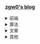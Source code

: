 

### [zgw0's blog](https://github.com/zgw0/blog)

<details>
  <summary>前端</summary>
  

## 1. HTML & CSS

## 2. JavaScript

### [promise](./JavaScript/promise.md)

### [JavaScript 的相等判定规则](./JavaScript/===和==判定步骤.md)

## 3. React

</details>

<details>
  <summary>算法</summary>
 

## 1. HTML & CSS

## 2. JavaScript

### [promise](./JavaScript/promise.md)

### [JavaScript 的相等判定规则](./JavaScript/===和==判定步骤.md)

## 3. React

</details>

<details>
  <summary>文章</summary>
 

## 1. 2018

### [co源码](./article/co源码.md)

## 2. 2019

### [长列表性能优化](./article/long-list.md)

### [小程序的原理](./article/小程序原理.md)

</details>

<details>
  <summary>其他</summary>
 
# 其他

### git

### 设计模式

### 安全

</details>

